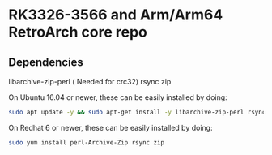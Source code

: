 # RK3326-3566 and Arm/Arm64 RetroArch core repo

## Dependencies

libarchive-zip-perl ( Needed for crc32)
rsync
zip

On Ubuntu 16.04 or newer, these can be easily installed by doing:
```bash
sudo apt update -y && sudo apt-get install -y libarchive-zip-perl rsync zip
```

On Redhat 6 or newer, these can be easily installed by doing:
```bash
sudo yum install perl-Archive-Zip rsync zip
```



